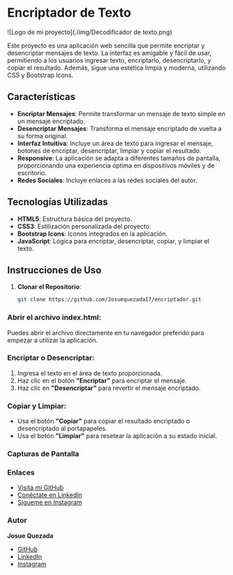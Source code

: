 # Encriptador de Texto
![Logo de mi proyecto](./img/Decodificador de texto.png)


Este proyecto es una aplicación web sencilla que permite encriptar y desencriptar mensajes de texto. La interfaz es amigable y fácil de usar, permitiendo a los usuarios ingresar texto, encriptarlo, desencriptarlo, y copiar el resultado. Además, sigue una estética limpia y moderna, utilizando CSS y Bootstrap Icons.

## Características

- **Encriptar Mensajes**: Permite transformar un mensaje de texto simple en un mensaje encriptado.
- **Desencriptar Mensajes**: Transforma el mensaje encriptado de vuelta a su forma original.
- **Interfaz Intuitiva**: Incluye un área de texto para ingresar el mensaje, botones de encriptar, desencriptar, limpiar y copiar el resultado.
- **Responsive**: La aplicación se adapta a diferentes tamaños de pantalla, proporcionando una experiencia óptima en dispositivos móviles y de escritorio.
- **Redes Sociales**: Incluye enlaces a las redes sociales del autor.

## Tecnologías Utilizadas

- **HTML5**: Estructura básica del proyecto.
- **CSS3**: Estilización personalizada del proyecto.
- **Bootstrap Icons**: Iconos integrados en la aplicación.
- **JavaScript**: Lógica para encriptar, desencriptar, copiar, y limpiar el texto.

## Instrucciones de Uso

1. **Clonar el Repositorio**:

   ```bash
   git clone https://github.com/Josuequezada17/encriptador.git
   
    ```

### Abrir el archivo index.html:

Puedes abrir el archivo directamente en tu navegador preferido para empezar a utilizar la aplicación.

### Encriptar o Desencriptar:

1. Ingresa el texto en el área de texto proporcionada.
2. Haz clic en el botón **"Encriptar"** para encriptar el mensaje.
3. Haz clic en **"Desencriptar"** para revertir el mensaje encriptado.

### Copiar y Limpiar:

- Usa el botón **"Copiar"** para copiar el resultado encriptado o desencriptado al portapapeles.
- Usa el botón **"Limpiar"** para resetear la aplicación a su estado inicial.

### Capturas de Pantalla

### Enlaces

- [Visita mi GitHub](#)
- [Conéctate en LinkedIn](#)
- [Sígueme en Instagram](#)

### Autor

**Josue Quezada**

- [GitHub](https://github.com/Josuequezada17)
- [LinkedIn](https://www.linkedin.com/in/angel-josue-quezada-lujan/)
- [Instagram](https://www.instagram.com/josuequezadaljn/)

